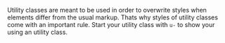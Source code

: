 Utility classes are meant to be used in order to overwrite styles when elements differ from the usual markup. Thats why styles of utility classes come with an important rule.
Start your utility class with <code>u-</code> to show your using an utility class.
